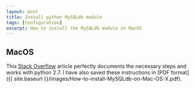 ```yaml
---
layout: post
title: Install python MySQLdb module
tags: [Configuration]
excerpt: How to install the MySQLdb module on MacOS
---
```


## MacOS

This [Stack Overflow](http://stackoverflow.com/questions/1448429/how-to-install-mysqldb-python-data-access-library-to-mysql-on-mac-os-x#1448476) article perfectly documents the necessary steps and works with python 2.7. I have also saved these instructions in [PDF format]({{ site.baseurl }}/images/How-to-install-MySQLdb-on-Mac-OS-X.pdf).

